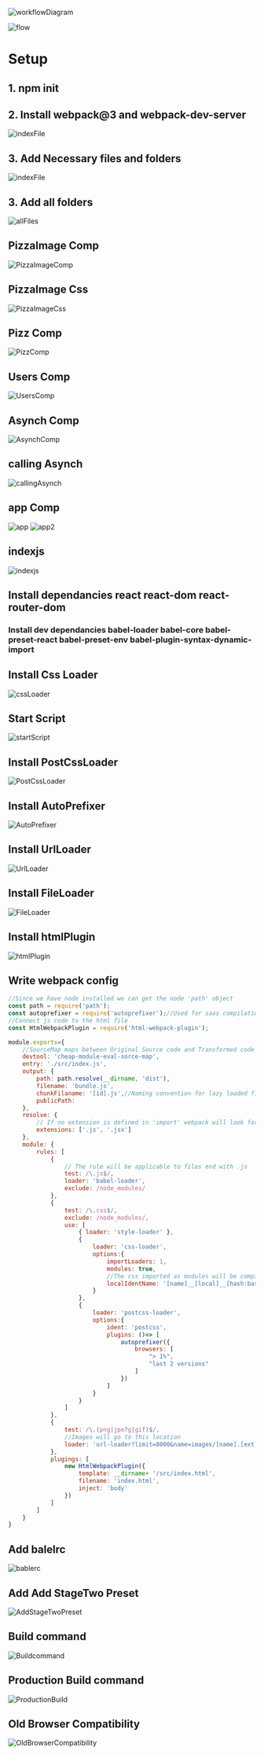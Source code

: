 ![workflowDiagram](workflowDiagram.GIF)

![flow](flow.GIF)

# Setup

## 1. npm init
## 2. Install webpack@3 and webpack-dev-server
![indexFile](indexFile.GIF)

## 3. Add Necessary files and folders
![indexFile](indexFile.GIF)

## 3. Add all folders
![allFiles](allFiles.GIF)

##  PizzaImage Comp
![PizzaImageComp](PizzaImageComp.GIF)

##  PizzaImage Css
![PizzaImageCss](PizzaImageCss.GIF)

##  Pizz Comp
![PizzComp](PizzComp.GIF)

##  Users Comp
![UsersComp](UsersComp.GIF)

##  Asynch Comp
![AsynchComp](AsynchComp.GIF)

##  calling Asynch
![callingAsynch](callingAsynch.GIF)

##  app Comp
![app](app.GIF)
![app2](app2.GIF)


##  indexjs
![indexjs](indexjs.GIF)

## Install dependancies react react-dom react-router-dom 
### Install dev dependancies babel-loader babel-core babel-preset-react babel-preset-env babel-plugin-syntax-dynamic-import

## Install Css Loader
![cssLoader](cssLoader.GIF)


##  Start Script
![startScript](startScript.GIF)

##  Install PostCssLoader
![PostCssLoader](PostCssLoader.GIF)

##  Install AutoPrefixer
![AutoPrefixer](AutoPrefixer.GIF)

##  Install UrlLoader
![UrlLoader](UrlLoader.GIF)

##  Install FileLoader
![FileLoader](FileLoader.GIF)

##  Install htmlPlugin
![htmlPlugin](htmlPlugin.GIF)


## Write webpack config


```javascript
//Since we have node installed we can get the node 'path' object
const path = require('path');
const autoprefixer = require('autoprefixer');//Used for saas compilation 
//Connect js code to the html file
const HtmlWebpackPlugin = require('html-webpack-plugin');

module.exports={
    //SourceMap maps between Original Source code and Transformed code to help debugging
    devtool: 'cheap-module-eval-sorce-map',
    entry: './src/index.js',
    output: {
        path: path.resolve(__dirname, 'dist'),
        filename: 'bundle.js',
        chunkFilaname: '[id].js',//Naming convention for lazy loaded files
        publicPath: 
    },
    resolve: {
        // If no extension is defined in 'import' webpack will look for these extensions 
        extensions: ['.js', '.jsx']
    },
    module: {
        rules: [
            {
                // The rule will be applicable to files end with .js
                test: /\.js$/,
                loader: 'babel-loader',
                exclude: /node_modules/
            },
            {
                test: /\.css$/,
                exclude: /node_modules/,
                use: [
                    { loader: 'style-loader' },
                    {
                        loader: 'css-loader',
                        options:{
                            importLoaders: 1,
                            modules: true,
                            //The css imported as modules will be compiled with this naming convention
                            localIdentName: '[name]__[local]__[hash:base64:5]'
                        }
                    },
                    {
                        loader: 'postcss-loader',
                        options:{
                            ident: 'postcss',
                            plugins: ()=> [
                                autoprefixer({
                                    browsers: [
                                        "> 1%",
                                        "last 2 versions"
                                    ]
                                })
                            ]
                        }
                    }
                ]
            },
            {
                test: /\.(png|jpe?g|gif)$/,
                //Images will go to this location
                loader: 'url-loader?limit=8000&name=images/[name].[ext]'
            },
            plugings: [
                new HtmlWebpackPlugin({
                    template: __dirname+ '/src/index.html',
                    filename: 'index.html',
                    inject: 'body'
                })
            ]
        ]
    }
}
```

## Add balelrc
![bablerc](bablerc.GIF)

## Add Add StageTwo Preset
![AddStageTwoPreset](AddStageTwoPreset.GIF)

## Build command
![Buildcommand](Buildcommand.GIF)

## Production Build command
![ProductionBuild](ProductionBuild.GIF)

## Old Browser Compatibility
![OldBrowserCompatibility](OldBrowserCompatibility.GIF)
